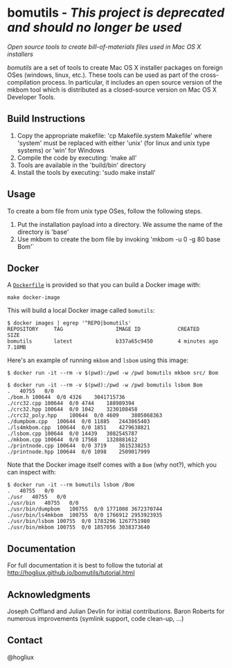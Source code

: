 bomutils - *This project is deprecated and should no longer be used*
====================================================================

*Open source tools to create bill-of-materials files used in Mac OS X installers*

*bomutils* are a set of tools to create Mac OS X installer packages on foreign OSes (windows, linux, etc.). These tools can be used as part of the cross-compilation process. In particular, it includes an open source version of the mkbom tool which is distributed as a closed-source version on Mac OS X Developer Tools.

Build Instructions
------------------
1. Copy the appropriate makefile: 'cp Makefile.system Makefile' where 'system' must be replaced with either 'unix' (for linux and unix type systems) or 'win' for Windows
2. Compile the code by executing: 'make all'
3. Tools are available in the 'build/bin' directory
4. Install the tools by executing: 'sudo make install'

Usage
-----
To create a bom file from unix type OSes, follow the following steps.

1. Put the installation payload into a directory. We assume the name of the directory is 'base'
2. Use mkbom to create the bom file by invoking 'mkbom -u 0 -g 80 base Bom'`

Docker
------
A [`Dockerfile`](./Dockerfile) is provided so that you can build a Docker image with:

```
make docker-image
```

This will build a local Docker image called `bomutils`:

```
$ docker images | egrep '^REPO|bomutils'
REPOSITORY     TAG                 IMAGE ID            CREATED             SIZE
bomutils       latest              b337a65c9450        4 minutes ago       7.18MB
```

Here's an example of running `mkbom` and `lsbom` using this image:

```
$ docker run -it --rm -v $(pwd):/pwd -w /pwd bomutils mkbom src/ Bom

$ docker run -it --rm -v $(pwd):/pwd -w /pwd bomutils lsbom Bom
.	40755	0/0
./bom.h	100644	0/0	4326	3041715736
./crc32.cpp	100644	0/0	4744	188989394
./crc32.hpp	100644	0/0	1042	3230108458
./crc32_poly.hpp	100644	0/0	4609	3805068363
./dumpbom.cpp	100644	0/0	11885	2443865403
./ls4mkbom.cpp	100644	0/0	1851	4279638821
./lsbom.cpp	100644	0/0	14439	3082545787
./mkbom.cpp	100644	0/0	17568	1328881612
./printnode.cpp	100644	0/0	3719	3615238253
./printnode.hpp	100644	0/0	1098	2509017999
```

Note that the Docker image itself comes with a `Bom` (why not?), which you can inspect with:

```
$ docker run -it --rm bomutils lsbom /Bom
.	40755	0/0
./usr	40755	0/0
./usr/bin	40755	0/0
./usr/bin/dumpbom	100755	0/0	1771008	3672370744
./usr/bin/ls4mkbom	100755	0/0	1766912	2953923935
./usr/bin/lsbom	100755	0/0	1783296	1267751980
./usr/bin/mkbom	100755	0/0	1857056	3038373640
```

Documentation
-------------
For full documentation it is best to follow the tutorial at http://hogliux.github.io/bomutils/tutorial.html

Acknowledgments
----------------
Joseph Coffland and Julian Devlin for initial contributions. Baron Roberts for numerous improvements (symlink support, code clean-up, ...)

Contact
-------
@hogliux
